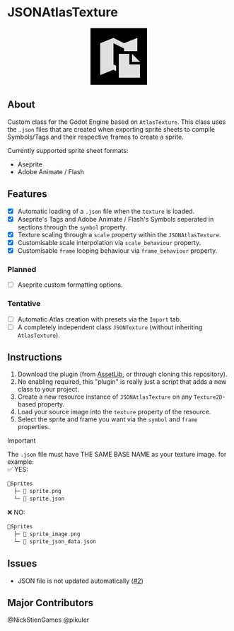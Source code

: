 # JSONAtlasTexture

<p align="center">
	<img src="icon.png" alt="AtlasTexture JSON Icon">
</p>

## About

Custom class for the Godot Engine based on `AtlasTexture`.
This class uses the `.json` files that are created when exporting sprite sheets to compile Symbols/Tags and their respective frames to create a sprite.

Currently supported sprite sheet formats:
- Aseprite
- Adobe Animate / Flash

## Features

- [x] Automatic loading of a `.json` file when the `texture` is loaded.
- [x] Aseprite's Tags and Adobe Animate / Flash's Symbols seperated in sections through the `symbol` property.
- [x] Texture scaling through a `scale` property within the `JSONAtlasTexture`.
 - [x] Customisable scale interpolation via `scale_behaviour` property.
- [x] Customisable `frame` looping behaviour via `frame_behaviour` property.

### Planned

- [ ] Aseprite custom formatting options.

### Tentative

- [ ] Automatic Atlas creation with presets via the `Import` tab.
- [ ] A completely independent class `JSONTexture` (without inheriting `AtlasTexture`).

## Instructions

1. Download the plugin (from [AssetLib](https://godotengine.org/asset-library/asset/4058), or through cloning this repository).
2. No enabling required, this "plugin" is really just a script that adds a new class to your project.
3. Create a new resource instance of `JSONAtlasTexture` on any `Texture2D`-based property.
4. Load your source image into the `texture` property of the resource.
5. Select the sprite and frame you want via the `symbol` and `frame` properties.

> [!IMPORTANT]
> The `.json` file must have THE SAME BASE NAME as your texture image.
> for example:\
> ✅ YES:
> ```go
> 📁Sprites
>   ├─ 🎨 sprite.png
>   └─ 📃 sprite.json
> ```
> ❌ NO:
> ```go
> 📁Sprites
>   ├─ 🎨 sprite_image.png
>   └─ 📃 sprite_json_data.json
> ```

## Issues

- JSON file is not updated automatically ([#2](https://github.com/NickSteinGames/json-atlas/issues/2#issue-3105885503))

## Major Contributors

@NickStienGames
@pikuler
